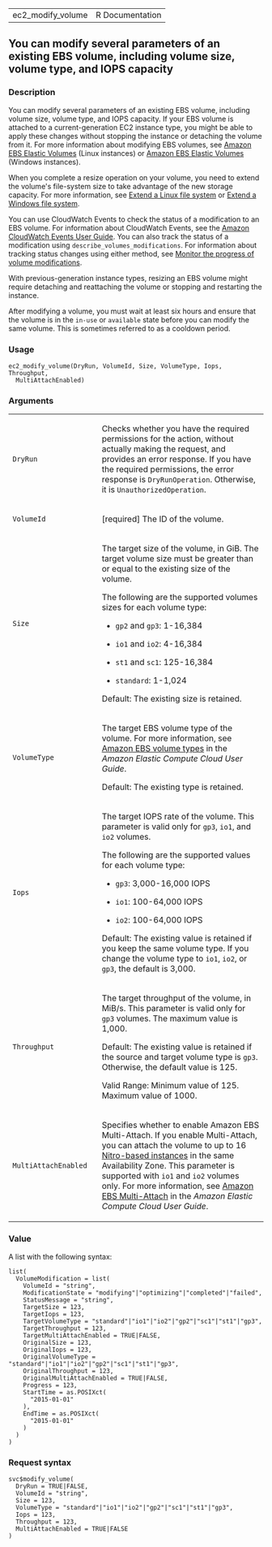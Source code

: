 <table style="width: 100%;">
<tbody>
<tr class="odd">
<td>ec2_modify_volume</td>
<td style="text-align: right;">R Documentation</td>
</tr>
</tbody>
</table>

## You can modify several parameters of an existing EBS volume, including volume size, volume type, and IOPS capacity

### Description

You can modify several parameters of an existing EBS volume, including
volume size, volume type, and IOPS capacity. If your EBS volume is
attached to a current-generation EC2 instance type, you might be able to
apply these changes without stopping the instance or detaching the
volume from it. For more information about modifying EBS volumes, see
[Amazon EBS Elastic
Volumes](https://docs.aws.amazon.com/AWSEC2/latest/UserGuide/ebs-modify-volume.html)
(Linux instances) or [Amazon EBS Elastic
Volumes](https://docs.aws.amazon.com/AWSEC2/latest/WindowsGuide/ebs-modify-volume.html)
(Windows instances).

When you complete a resize operation on your volume, you need to extend
the volume's file-system size to take advantage of the new storage
capacity. For more information, see [Extend a Linux file
system](https://docs.aws.amazon.com/AWSEC2/latest/UserGuide/ebs-modify-volume.html#recognize-expanded-volume-linux)
or [Extend a Windows file
system](https://docs.aws.amazon.com/AWSEC2/latest/WindowsGuide/ebs-modify-volume.html#recognize-expanded-volume-windows).

You can use CloudWatch Events to check the status of a modification to
an EBS volume. For information about CloudWatch Events, see the [Amazon
CloudWatch Events User
Guide](https://docs.aws.amazon.com/AmazonCloudWatch/latest/events/). You
can also track the status of a modification using
`describe_volumes_modifications`. For information about tracking status
changes using either method, see [Monitor the progress of volume
modifications](https://docs.aws.amazon.com/AWSEC2/latest/UserGuide/monitoring-volume-modifications.html).

With previous-generation instance types, resizing an EBS volume might
require detaching and reattaching the volume or stopping and restarting
the instance.

After modifying a volume, you must wait at least six hours and ensure
that the volume is in the `⁠in-use⁠` or `available` state before you can
modify the same volume. This is sometimes referred to as a cooldown
period.

### Usage

    ec2_modify_volume(DryRun, VolumeId, Size, VolumeType, Iops, Throughput,
      MultiAttachEnabled)

### Arguments

<table>
<colgroup>
<col style="width: 35%" />
<col style="width: 65%" />
</colgroup>
<tbody>
<tr class="odd">
<td><code id="ec2_modify_volume_:_DryRun">DryRun</code></td>
<td><p>Checks whether you have the required permissions for the action,
without actually making the request, and provides an error response. If
you have the required permissions, the error response is
<code>DryRunOperation</code>. Otherwise, it is
<code>UnauthorizedOperation</code>.</p></td>
</tr>
<tr class="even">
<td><code id="ec2_modify_volume_:_VolumeId">VolumeId</code></td>
<td><p>[required] The ID of the volume.</p></td>
</tr>
<tr class="odd">
<td><code id="ec2_modify_volume_:_Size">Size</code></td>
<td><p>The target size of the volume, in GiB. The target volume size
must be greater than or equal to the existing size of the volume.</p>
<p>The following are the supported volumes sizes for each volume
type:</p>
<ul>
<li><p><code>gp2</code> and <code>gp3</code>: 1-16,384</p></li>
<li><p><code>io1</code> and <code>io2</code>: 4-16,384</p></li>
<li><p><code>st1</code> and <code>sc1</code>: 125-16,384</p></li>
<li><p><code>standard</code>: 1-1,024</p></li>
</ul>
<p>Default: The existing size is retained.</p></td>
</tr>
<tr class="even">
<td><code id="ec2_modify_volume_:_VolumeType">VolumeType</code></td>
<td><p>The target EBS volume type of the volume. For more information,
see <a
href="https://docs.aws.amazon.com/AWSEC2/latest/UserGuide/ebs-volume-types.html">Amazon
EBS volume types</a> in the <em>Amazon Elastic Compute Cloud User
Guide</em>.</p>
<p>Default: The existing type is retained.</p></td>
</tr>
<tr class="odd">
<td><code id="ec2_modify_volume_:_Iops">Iops</code></td>
<td><p>The target IOPS rate of the volume. This parameter is valid only
for <code>gp3</code>, <code>io1</code>, and <code>io2</code>
volumes.</p>
<p>The following are the supported values for each volume type:</p>
<ul>
<li><p><code>gp3</code>: 3,000-16,000 IOPS</p></li>
<li><p><code>io1</code>: 100-64,000 IOPS</p></li>
<li><p><code>io2</code>: 100-64,000 IOPS</p></li>
</ul>
<p>Default: The existing value is retained if you keep the same volume
type. If you change the volume type to <code>io1</code>,
<code>io2</code>, or <code>gp3</code>, the default is 3,000.</p></td>
</tr>
<tr class="even">
<td><code id="ec2_modify_volume_:_Throughput">Throughput</code></td>
<td><p>The target throughput of the volume, in MiB/s. This parameter is
valid only for <code>gp3</code> volumes. The maximum value is 1,000.</p>
<p>Default: The existing value is retained if the source and target
volume type is <code>gp3</code>. Otherwise, the default value is
125.</p>
<p>Valid Range: Minimum value of 125. Maximum value of 1000.</p></td>
</tr>
<tr class="odd">
<td><code
id="ec2_modify_volume_:_MultiAttachEnabled">MultiAttachEnabled</code></td>
<td><p>Specifies whether to enable Amazon EBS Multi-Attach. If you
enable Multi-Attach, you can attach the volume to up to 16 <a
href="https://docs.aws.amazon.com/AWSEC2/latest/UserGuide/instance-types.html#ec2-nitro-instances">Nitro-based
instances</a> in the same Availability Zone. This parameter is supported
with <code>io1</code> and <code>io2</code> volumes only. For more
information, see <a
href="https://docs.aws.amazon.com/AWSEC2/latest/UserGuide/ebs-volumes-multi.html">Amazon
EBS Multi-Attach</a> in the <em>Amazon Elastic Compute Cloud User
Guide</em>.</p></td>
</tr>
</tbody>
</table>

### Value

A list with the following syntax:

    list(
      VolumeModification = list(
        VolumeId = "string",
        ModificationState = "modifying"|"optimizing"|"completed"|"failed",
        StatusMessage = "string",
        TargetSize = 123,
        TargetIops = 123,
        TargetVolumeType = "standard"|"io1"|"io2"|"gp2"|"sc1"|"st1"|"gp3",
        TargetThroughput = 123,
        TargetMultiAttachEnabled = TRUE|FALSE,
        OriginalSize = 123,
        OriginalIops = 123,
        OriginalVolumeType = "standard"|"io1"|"io2"|"gp2"|"sc1"|"st1"|"gp3",
        OriginalThroughput = 123,
        OriginalMultiAttachEnabled = TRUE|FALSE,
        Progress = 123,
        StartTime = as.POSIXct(
          "2015-01-01"
        ),
        EndTime = as.POSIXct(
          "2015-01-01"
        )
      )
    )

### Request syntax

    svc$modify_volume(
      DryRun = TRUE|FALSE,
      VolumeId = "string",
      Size = 123,
      VolumeType = "standard"|"io1"|"io2"|"gp2"|"sc1"|"st1"|"gp3",
      Iops = 123,
      Throughput = 123,
      MultiAttachEnabled = TRUE|FALSE
    )
